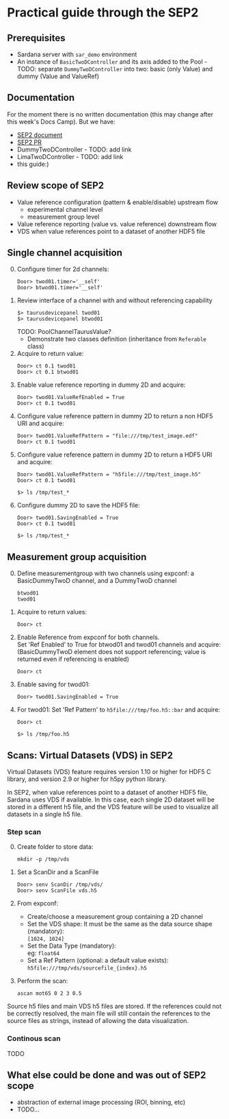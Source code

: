 # Practical guide through the SEP2

## Prerequisites

* Sardana server with `sar_demo` environment
* An instance of `BasicTwoDController` and its axis added to the Pool - TODO: separate `DummyTwoDController` into two: basic (only Value) and dummy (Value and ValueRef)

## Documentation

For the moment there is no written documentation (this may change after this week's Docs Camp). But we have:

* [SEP2 document](https://github.com/reszelaz/sardana/blob/sep2/doc/source/sep/SEP2.md)
* [SEP2 PR](https://github.com/sardana-org/sardana/pull/775)
* DummyTwoDController - TODO: add link
* LimaTwoDController - TODO: add link
* this guide:)

## Review scope of SEP2

* Value reference configuration (pattern & enable/disable) upstream flow
    * experimental channel level
    * measurement group level
* Value reference reporting (value vs. value reference) downstream flow
* VDS when value references point to a dataset of another HDF5 file

## Single channel acquisition

0. Configure timer for 2d channels:
   ```
   Door> twod01.timer='__self'
   Door> btwod01.timer='__self'
   ```
1. Review interface of a channel with and without referencing capability
   ```
   $> taurusdevicepanel twod01 
   $> taurusdevicepanel btwod01
   ```
   TODO: PoolChannelTaurusValue?
   * Demonstrate two classes definition (inheritance from `Referable` class)
2. Acquire to return value:
   ```
   Door> ct 0.1 twod01
   Door> ct 0.1 btwod01
   ```
3. Enable value reference reporting in dummy 2D and acquire:
   ```
   Door> twod01.ValueRefEnabled = True
   Door> ct 0.1 twod01
   ```
5. Configure value reference pattern in dummy 2D to return a non HDF5 URI and acquire:
   ```
   Door> twod01.ValueRefPattern = "file:///tmp/test_image.edf"
   Door> ct 0.1 twod01
   ```
6. Configure value reference pattern in dummy 2D to return a HDF5 URI and acquire:
   ```
   Door> twod01.ValueRefPattern = "h5file:///tmp/test_image.h5"
   Door> ct 0.1 twod01
   ```
   ```
   $> ls /tmp/test_*
   ```
7. Configure dummy 2D to save the HDF5 file:
   ```
   Door> twod01.SavingEnabled = True
   Door> ct 0.1 twod01
   ```
   ```
   $> ls /tmp/test_*
   ```
   
## Measurement group acquisition

0. Define measurementgroup with two channels using expconf:
   a BasicDummyTwoD channel, and a DummyTwoD channel 
   ```
   btwod01
   twod01
   ```
1. Acquire to return values:
   ```
   Door> ct
   ```
2. Enable Reference from expconf for both channels.  
   Set 'Ref Enabled' to True for btwod01 and twod01 channels and acquire:
   (BasicDummyTwoD element does not support referencing; value is returned even if referencing is enabled)
   ```
   Door> ct
   ```
4. Enable saving for twod01:
   ```
   Door> twod01.SavingEnabled = True
   ```
5. For twod01: Set 'Ref Pattern' to ```h5file:///tmp/foo.h5::bar``` and acquire:
   ```
   Door> ct
   ```
   ```
   $> ls /tmp/foo.h5
   ```
   

## Scans: Virtual Datasets (VDS) in SEP2

Virtual Datasets (VDS) feature requires version 1.10 or higher for HDF5 C library, and version 2.9 or higher for h5py python library.


In SEP2, when value references point to a dataset of another HDF5 file, Sardana uses VDS if available. In this case, each single 2D dataset will be stored in a different h5 file, and the VDS feature will be used to visualize all datasets in a single h5 file.

### Step scan

0. Create folder to store data:
   ```
   mkdir -p /tmp/vds
   ```

1. Set a ScanDir and a ScanFile
   ```
   Door> senv ScanDir /tmp/vds/
   Door> senv ScanFile vds.h5  
   ```
   
2. From expconf: 
   - Create/choose a measurement group containing a 2D channel
   - Set the VDS shape: It must be the same as the data source shape (mandatory):  
   ```[1024, 1024]```
   - Set the Data Type (mandatory):  
     eg: ```float64```
   - Set a Ref Pattern (optional: a default value exists):  
   ```h5file:///tmp/vds/sourcefile_{index}.h5```

3. Perform the scan:
   ```
   ascan mot65 0 2 3 0.5
   ```

Source h5 files and main VDS h5 files are stored. If the references could not be correctly resolved, the main file will still contain the references to the source files as strings, instead of allowing the data visualization.


### Continous scan

TODO


## What else could be done and was out of SEP2 scope

* abstraction of external image processing (ROI, binning, etc)
* TODO...
